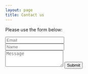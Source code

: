 ```yaml
---
layout: page
title: Contact us
---
```



<div id="contactme-section">

<form action="https://formspree.io/patientoutcomefunding@gmail.com" method="POST" class="form" id="contact-form">
  <p>Please use the form below:</p>
  <div class="row">
    <div class="col-xs-6">
      <input type="email" name="_replyto" class="form-control input-lg" placeholder="Email" title="Email">
    </div>
    <div class="col-xs-6">
      <input type="text" name="name" class="form-control input-lg" placeholder="Name" title="Name">
    </div>
  </div>
  <input type="hidden" name="_subject" value="New submission from patientoutcomefunding.org">
  <textarea type="text" name="content" class="form-control input-lg" placeholder="Message" title="Message" required="required" rows="3"></textarea>
  <input type="text" name="_gotcha" style="display:none">
  <input type="hidden" name="_next" value="/thanks/" />
  <button type="submit" class="btn btn-lg btn-primary">Submit</button>
</form>

</div>

